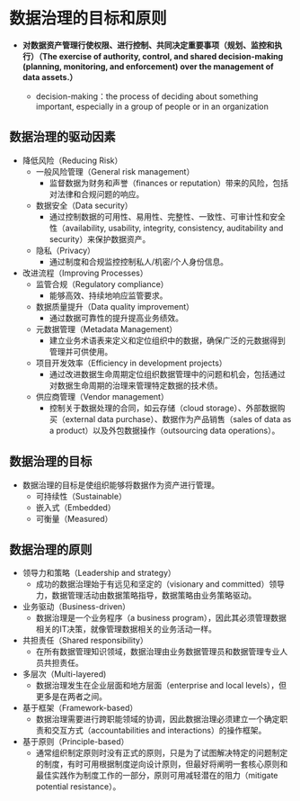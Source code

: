 # **数据治理的目标和原则**

- **对数据资产管理行使权限、进行控制、共同决定重要事项（规划、监控和执行）（The exercise of authority, control, and shared decision-making (planning, monitoring, and enforcement) over the management of data assets.）**

  - decision-making：the process of deciding about something important, especially in a group of people or in an organization

## 数据治理的驱动因素

- 降低风险（Reducing Risk）
  - 一般风险管理（General risk management）
    - 监督数据为财务和声誉（finances or reputation）带来的风险，包括对法律和合规问题的响应。
  - 数据安全（Data security）
    - 通过控制数据的可用性、易用性、完整性、一致性、可审计性和安全性（availability, usability, integrity, consistency, auditability and security）来保护数据资产。
  - 隐私（Privacy）
    - 通过制度和合规监控控制私人/机密/个人身份信息。
- 改进流程（Improving Processes）
  - 监管合规（Regulatory compliance）
    - 能够高效、持续地响应监管要求。
  - 数据质量提升（Data quality improvement）
    - 通过数据可靠性的提升提高业务绩效。
  - 元数据管理（Metadata Management）
    - 建立业务术语表来定义和定位组织中的数据，确保广泛的元数据得到管理并可供使用。
  - 项目开发效率（Efficiency in development projects）
    - 通过改进数据生命周期定位组织数据管理中的问题和机会，包括通过对数据生命周期的治理来管理特定数据的技术债。
  - 供应商管理（Vendor management）
    - 控制关于数据处理的合同，如云存储（cloud storage）、外部数据购买（external data purchase）、数据作为产品销售（sales of data as a product）以及外包数据操作（outsourcing data operations）。

## 数据治理的目标

- 数据治理的目标是使组织能够将数据作为资产进行管理。
  - 可持续性（Sustainable）
  - 嵌入式（Embedded）
  - 可衡量（Measured）

## 数据治理的原则

- 领导力和策略（Leadership and strategy）
  - 成功的数据治理始于有远见和坚定的（visionary and committed）领导力，数据管理活动由数据策略指导，数据策略由业务策略驱动。
- 业务驱动（Business-driven）
  - 数据治理是一个业务程序（a business program），因此其必须管理数据相关的IT决策，就像管理数据相关的业务活动一样。
- 共担责任（Shared responsibility）
  - 在所有数据管理知识领域，数据治理由业务数据管理员和数据管理专业人员共担责任。
- 多层次（Multi-layered)
  - 数据治理发生在企业层面和地方层面（enterprise and local levels），但更多是在两者之间。
- 基于框架（Framework-based）
  - 数据治理需要进行跨职能领域的协调，因此数据治理必须建立一个确定职责和交互方式（accountabilities and interactions）的操作框架。
- 基于原则（Principle-based）
  - 通常组织制定原则时没有正式的原则，只是为了试图解决特定的问题制定的制度，有时可用根据制度逆向设计原则，但最好将阐明一套核心原则和最佳实践作为制度工作的一部分，原则可用减轻潜在的阻力（mitigate potential resistance）。